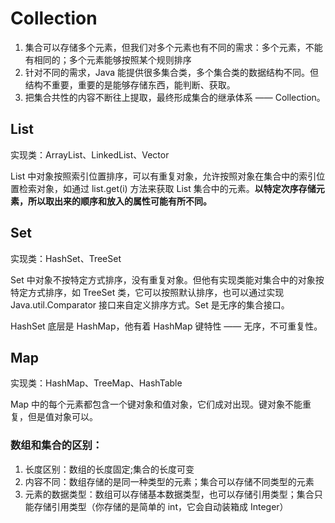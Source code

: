# Collection

 1. 集合可以存储多个元素，但我们对多个元素也有不同的需求：多个元素，不能有相同的；多个元素能够按照某个规则排序
 2. 针对不同的需求，Java 能提供很多集合类，多个集合类的数据结构不同。但结构不重要，重要的是能够存储东西，能判断、获取。
 3. 把集合共性的内容不断往上提取，最终形成集合的继承体系 —— Collection。

## List

实现类：ArrayList、LinkedList、Vector

List 中对象按照索引位置排序，可以有重复对象，允许按照对象在集合中的索引位置检索对象，如通过 list.get(i) 方法来获取 List 集合中的元素。**以特定次序存储元素，所以取出来的顺序和放入的属性可能有所不同。**

## Set

实现类：HashSet、TreeSet

Set 中对象不按特定方式排序，没有重复对象。但他有实现类能对集合中的对象按特定方式排序，如 TreeSet 类，它可以按照默认排序，也可以通过实现 Java.util.Comparator<Type> 接口来自定义排序方式。Set 是无序的集合接口。

HashSet 底层是 HashMap，他有着 HashMap 键特性 —— 无序，不可重复性。

## Map 

实现类：HashMap、TreeMap、HashTable

Map 中的每个元素都包含一个键对象和值对象，它们成对出现。键对象不能重复，但是值对象可以。

### 数组和集合的区别：

 1. 长度区别：数组的长度固定;集合的长度可变
 2. 内容不同：数组存储的是同一种类型的元素；集合可以存储不同类型的元素
 3. 元素的数据类型：数组可以存储基本数据类型，也可以存储引用类型；集合只能存储引用类型（你存储的是简单的 int，它会自动装箱成 Integer）
